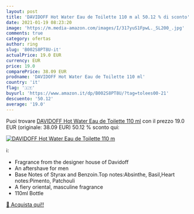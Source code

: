 ```yaml
---
layout: post
title: 'DAVIDOFF Hot Water Eau de Toilette 110 m al 50.12 % di sconto'
date: 2021-01-19 08:23:20
image: 'https://m.media-amazon.com/images/I/317yuS1FpwL._SL200_.jpg'
comments: true
category: ofertas
author: ring
slug: 'B002S8PT8U-it'
actualPrice: 19.0 EUR
currency: EUR
price: 19.0
comparePrice: 38.09 EUR
prodname: 'DAVIDOFF Hot Water Eau de Toilette 110 ml'
country: 'it'
flag: '🇮🇹'
buyurl: 'https://www.amazon.it/dp/B002S8PT8U/?tag=tolees00-21'
descuento: '50.12'
average: '19.0'
---
```


Puoi trovare [DAVIDOFF Hot Water Eau de Toilette 110 ml](https://www.amazon.it/dp/B002S8PT8U/?tag=tolees00-21) con il prezzo 19.0 EUR (originale: 38.09 EUR) 50.12 % sconto qui:

[![DAVIDOFF Hot Water Eau de Toilette 110 m](https://m.media-amazon.com/images/I/317yuS1FpwL._SL200_.jpg)](https://www.amazon.it/dp/B002S8PT8U/?tag=tolees00-21)

ℹ️:

- Fragrance from the designer house of Davidoff
- An aftershave for men
- Base Notes of Styrax and Benzoin.Top notes:Absinthe, Basil,Heart notes:Pimento, Patchouli
- A fiery oriental, masculine fragrance
- 110ml Bottle

[🛒 Acquista qui!!](https://www.amazon.it/dp/B002S8PT8U/?tag=tolees00-21)
